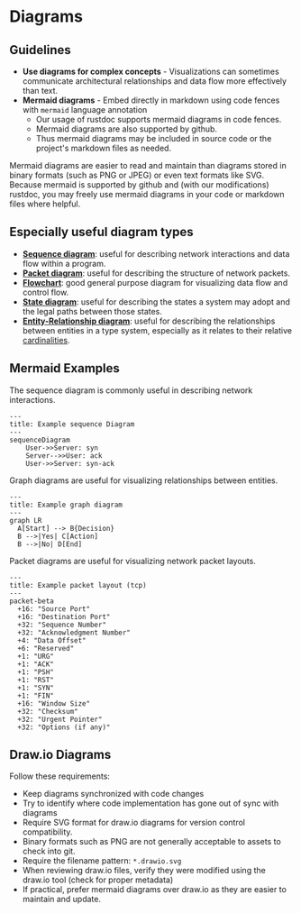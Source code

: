 # Diagrams

## Guidelines

- **Use diagrams for complex concepts** - Visualizations can sometimes communicate architectural relationships and data
  flow more effectively than text.
- **Mermaid diagrams** - Embed directly in markdown using code fences with `mermaid` language annotation
  - Our usage of rustdoc supports mermaid diagrams in code fences.
  - Mermaid diagrams are also supported by github.
  - Thus mermaid diagrams may be included in source code or the project's markdown files as needed.

Mermaid diagrams are easier to read and maintain than diagrams stored in binary formats (such as PNG or JPEG) or even
text formats like SVG.
Because mermaid is supported by github and (with our modifications) rustdoc, you may freely use mermaid diagrams in
your code or markdown files where helpful.

## Especially useful diagram types

- **[Sequence diagram]**: useful for describing network interactions and data flow within a program.
- **[Packet diagram]**: useful for describing the structure of network packets.
- **[Flowchart]**: good general purpose diagram for visualizing data flow and control flow.
- **[State diagram]**: useful for describing the states a system may adopt and the legal paths between those states.
- **[Entity-Relationship diagram]**: useful for describing the relationships between entities in a type system,
  especially as it relates to their relative [cardinalities].

## Mermaid Examples

The sequence diagram is commonly useful in describing network interactions.

```mermaid
---
title: Example sequence Diagram
---
sequenceDiagram
    User->>Server: syn
    Server-->>User: ack
    User->>Server: syn-ack
```

Graph diagrams are useful for visualizing relationships between entities.

```mermaid
---
title: Example graph diagram
---
graph LR
  A[Start] --> B{Decision}
  B -->|Yes| C[Action]
  B -->|No| D[End]
```

Packet diagrams are useful for visualizing network packet layouts.

```mermaid
---
title: Example packet layout (tcp)
---
packet-beta
  +16: "Source Port"
  +16: "Destination Port"
  +32: "Sequence Number"
  +32: "Acknowledgment Number"
  +4: "Data Offset"
  +6: "Reserved"
  +1: "URG"
  +1: "ACK"
  +1: "PSH"
  +1: "RST"
  +1: "SYN"
  +1: "FIN"
  +16: "Window Size"
  +32: "Checksum"
  +32: "Urgent Pointer"
  +32: "Options (if any)"
```

## Draw.io Diagrams

Follow these requirements:

- Keep diagrams synchronized with code changes
- Try to identify where code implementation has gone out of sync with diagrams
- Require SVG format for draw.io diagrams for version control compatibility.
- Binary formats such as PNG are not generally acceptable to assets to check into git.
- Require the filename pattern: `*.drawio.svg`
- When reviewing draw.io files, verify they were modified using the draw.io tool (check for proper metadata)
- If practical, prefer mermaid diagrams over draw.io as they are easier to maintain and update.

<!--links-->

[Sequence diagram]: https://mermaid.js.org/syntax/sequenceDiagram.html
[Flowchart]: https://mermaid.js.org/syntax/flowchart.html
[State diagram]: https://mermaid.js.org/syntax/stateDiagram.html
[Packet diagram]: https://mermaid.js.org/syntax/packet.html
[Entity-Relationship diagram]: https://mermaid.js.org/syntax/entityRelationshipDiagram.html
[cardinalities]: https://en.wikipedia.org/wiki/Cardinality
